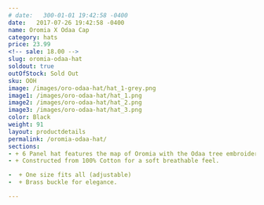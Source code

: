 ```yaml
---
# date:   300-01-01 19:42:58 -0400
date:   2017-07-26 19:42:58 -0400
name: Oromia X Odaa Cap
category: hats
price: 23.99
<!-- sale: 18.00 -->
slug: oromia-odaa-hat
soldout: true
outOfStock: Sold Out
sku: OOH
image: /images/oro-odaa-hat/hat_1-grey.png
image1: /images/oro-odaa-hat/hat_1.png
image2: /images/oro-odaa-hat/hat_2.png
image3: /images/oro-odaa-hat/hat_3.png
color: Black
weight: 91
layout: productdetails
permalink: /oromia-odaa-hat/
sections:
- + 6 Panel hat features the map of Oromia with the Odaa tree embroidery on the front.
- + Constructed from 100% Cotton for a soft breathable feel.

-  + One size fits all (adjustable)
-  + Brass buckle for elegance.

---
```

 

